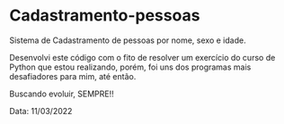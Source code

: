 # Cadastramento-pessoas
 Sistema de Cadastramento de pessoas por nome, sexo e idade.

 Desenvolvi este código com o fito de resolver um exercício do curso de Python que estou realizando, porém, foi uns dos programas mais desafiadores para mim, até então. 

 Buscando evoluir, SEMPRE!!

 Data: 11/03/2022